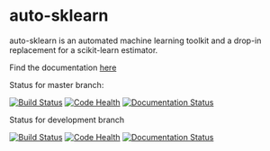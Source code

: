 # auto-sklearn

auto-sklearn is an automated machine learning toolkit and a drop-in replacement for a scikit-learn estimator.

Find the documentation [here](http://auto-sklearn.readthedocs.org)

Status for master branch:

[![Build Status](https://travis-ci.org/automl/auto-sklearn.svg?branch=master)](https://travis-ci.org/automl/auto-sklearn)
[![Code Health](https://landscape.io/github/automl/auto-sklearn/master/landscape.png)](https://landscape.io/github/automl/auto-sklearn/master)
[![Documentation Status](https://readthedocs.org/projects/auto-sklearn/badge/?version=master)](http://auto-sklearn.readthedocs.org/en/master/)

Status for development branch

[![Build Status](https://travis-ci.org/automl/auto-sklearn.svg?branch=development)](https://travis-ci.org/automl/auto-sklearn)
[![Code Health](https://landscape.io/github/automl/auto-sklearn/development/landscape.png)](https://landscape.io/github/automl/auto-sklearn/development)
[![Documentation Status](https://readthedocs.org/projects/auto-sklearn/badge/?version=development)](http://auto-sklearn.readthedocs.org/en/development/)
